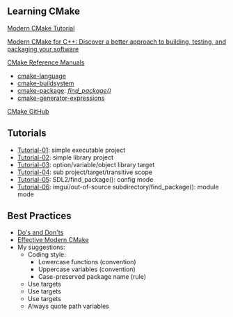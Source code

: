 ## Learning CMake

[Modern CMake Tutorial​](https://cliutils.gitlab.io/modern-cmake/)

[Modern CMake for C++: Discover a better approach to building, testing, and packaging your software​](https://www.amazon.ca/Modern-CMake-Discover-approach-packaging/dp/1801070059/ref=sr_1_1?crid=1VMTWZ8HK951L&keywords=cmake&qid=1679068613&sprefix=cmake%2Caps%2C78&sr=8-1)

[CMake Reference Manuals​](https://cmake.org/cmake/help/latest/index.html)

- [cmake-language​](https://cmake.org/cmake/help/latest/manual/cmake-language.7.html#organization)
- [cmake-buildsystem​](https://cmake.org/cmake/help/latest/manual/cmake-buildsystem.7.html#introduction)
- [cmake-package](https://cmake.org/cmake/help/latest/manual/cmake-packages.7.html):  [*find_package()*](https://cmake.org/cmake/help/latest/command/find_package.html#command:find_package)
- [cmake-generator-expressions​](https://cmake.org/cmake/help/latest/manual/cmake-generator-expressions.7.html)

[CMake GitHub​](https://github.com/Kitware/CMake)



## Tutorials
- [Tutorial-01](./Tutorial-01/README.md): simple executable project
- [Tutorial-02](./Tutorial-02/README.md): simple library project
- [Tutorial-03](./Tutorial-03/README.md): option/variable/object library target
- [Tutorial-04](./Tutorial-04/README.md): sub project/target/transitive scope
- [Tutorial-05](./Tutorial-05/README.md): SDL2/find_package(): config mode
- [Tutorial-06](./Tutorial-06/README.md): imgui/out-of-source subdirectory/find_package(): module mode


## Best Practices
- [Do's and Don'ts](https://cliutils.gitlab.io/modern-cmake/chapters/intro/dodonot.html)
- [Effective Modern CMake](https://gist.github.com/mbinna/c61dbb39bca0e4fb7d1f73b0d66a4fd1)
- My suggestions:
  - Coding style:
    - Lowercase functions (convention)
    - Uppercase variables (convention)
    - Case-preserved package name (rule)
  - Use targets
  - Use targets
  - Use targets
  - Always quote path variables